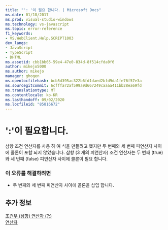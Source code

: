 ```yaml
---
title: "': '이 필요 합니다. | Microsoft Docs"
ms.date: 01/18/2017
ms.prod: visual-studio-windows
ms.technology: vs-javascript
ms.topic: error-reference
f1_keywords:
- VS.WebClient.Help.SCRIPT1003
dev_langs:
- JavaScript
- TypeScript
- DHTML
ms.assetid: cbb1bb65-59e4-47e0-834d-8f514cfda0f6
author: mikejo5000
ms.author: mikejo
manager: ghogen
ms.openlocfilehash: bcb5d395ac322b6fd1daed2bfd9da1fe76f57e3a
ms.sourcegitcommit: 6cfffa72af599a9d667249caaaa411bb28ea69fd
ms.translationtype: MT
ms.contentlocale: ko-KR
ms.lasthandoff: 09/02/2020
ms.locfileid: "85816672"
---
```

# <a name="expected-"></a>':'이 필요합니다.
삼항 조건 연산자를 사용 하 여 식을 만들려고 했지만 두 번째와 세 번째 피연산자 사이에 콜론이 포함 되지 않았습니다. 삼항 (3 개의 피연산자) 조건 연산자는 두 번째 (true)와 세 번째 (false) 피연산자 사이에 콜론이 필요 합니다.  
  
### <a name="to-correct-this-error"></a>이 오류를 해결하려면  
  
- 두 번째와 세 번째 피연산자 사이에 콜론을 삽입 합니다.  
  
## <a name="see-also"></a>추가 정보  
 [조건부 (삼항) 연산자 (?:)](../../javascript/reference/conditional-ternary-operator-decrement-javascript.md)   
 [연산자](../../javascript/operators-javascript.md)